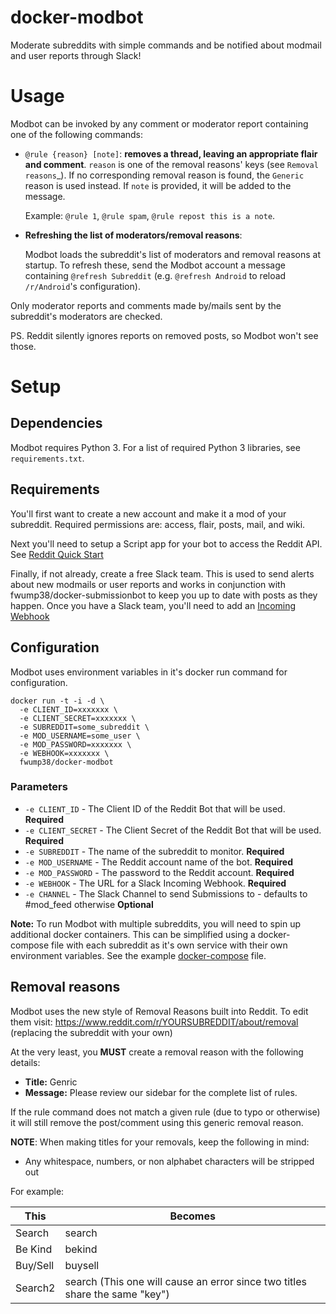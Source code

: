 # docker-modbot
Moderate subreddits with simple commands and be notified about modmail and user reports through Slack!

Usage
=====

Modbot can be invoked by any comment or moderator report containing one of
the following commands:

- ``@rule {reason} [note]``: **removes a thread, leaving an appropriate flair
  and comment**. ``reason`` is one of the removal reasons' keys (see `Removal
  reasons`_). If no corresponding removal reason is found, the ``Generic``
  reason is used instead. If ``note`` is provided, it will be added to the
  message.

  Example: ``@rule 1``, ``@rule spam``, ``@rule repost this is a note``.

- **Refreshing the list of moderators/removal reasons**:

  Modbot loads the subreddit's list of moderators and removal reasons at
  startup. To refresh these, send the Modbot account a message containing ``@refresh
  Subreddit`` (e.g. ``@refresh Android`` to reload ``/r/Android``'s
  configuration).

Only moderator reports and comments made by/mails sent by the subreddit's
moderators are checked.

PS. Reddit silently ignores reports on removed posts, so Modbot won't see
those.

Setup
=====

Dependencies
------------

Modbot requires Python 3. For a list of required Python 3 libraries, see
``requirements.txt``.

Requirements
------------

You'll first want to create a new account and make it a mod of your subreddit.
Required permissions are: access, flair, posts, mail, and wiki.

Next you'll need to setup a Script app for your bot to access the Reddit API. See [Reddit Quick Start](https://github.com/reddit-archive/reddit/wiki/OAuth2-Quick-Start-Example#first-steps)

Finally, if not already, create a free Slack team. This is used to send alerts about new modmails or user reports and works in conjunction with fwump38/docker-submissionbot to keep you up to date with posts as they happen. Once you have a Slack team, you'll need to add an [Incoming Webhook](https://api.slack.com/incoming-webhooks)

Configuration
-------------

Modbot uses environment variables in it's docker run command for configuration.

```shell
docker run -t -i -d \
  -e CLIENT_ID=xxxxxxx \
  -e CLIENT_SECRET=xxxxxxx \
  -e SUBREDDIT=some_subreddit \
  -e MOD_USERNAME=some_user \
  -e MOD_PASSWORD=xxxxxxx \
  -e WEBHOOK=xxxxxxx \
  fwump38/docker-modbot
```

### Parameters

* `-e CLIENT_ID` - The Client ID of the Reddit Bot that will be used. **Required**
* `-e CLIENT_SECRET` - The Client Secret of the Reddit Bot that will be used. **Required**
* `-e SUBREDDIT` - The name of the subreddit to monitor. **Required**
* `-e MOD_USERNAME` - The Reddit account name of the bot. **Required**
* `-e MOD_PASSWORD` - The password to the Reddit account. **Required**
* `-e WEBHOOK` - The URL for a Slack Incoming Webhook. **Required**
* `-e CHANNEL` - The Slack Channel to send Submissions to - defaults to #mod_feed otherwise **Optional**

**Note:** To run Modbot with multiple subreddits, you will need to spin up additional docker containers. 
This can be simplified using a docker-compose file with each subreddit as it's own service with their own environment variables. See the example [docker-compose](docker-compose.yml.example) file.

Removal reasons
-------------

Modbot uses the new style of Removal Reasons built into Reddit. To edit them visit: https://www.reddit.com/r/YOURSUBREDDIT/about/removal (replacing the subreddit with your own)

At the very least, you **MUST** create a removal reason with the following details:
- **Title:** Genric
- **Message:** Please review our sidebar for the complete list of rules.

If the rule command does not match a given rule (due to typo or otherwise) it will still remove the post/comment using this generic removal reason.

**NOTE**: When making titles for your removals, keep the following in mind:

- Any whitespace, numbers, or non alphabet characters will be stripped out

For example:

This | Becomes
--- | ---
Search | search
Be Kind | bekind
Buy/Sell | buysell
Search2 | search (This one will cause an error since two titles share the same "key")

